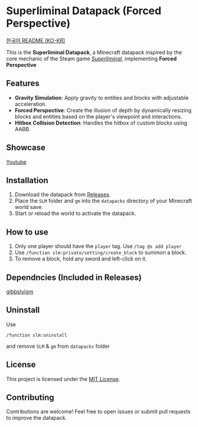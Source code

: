# Superliminal Datapack (Forced Perspective)

[한국어 README (KO-KR)](README-KR.md)

This is the **Superliminal Datapack**, a Minecraft datapack inspired by the core mechanic of the Steam game _[Superliminal](https://store.steampowered.com/app/1049410/Superliminal/)_, implementing **Forced Perspective**

## Features

- **Gravity Simulation**: Apply gravity to entities and blocks with adjustable acceleration.
- **Forced Perspective**: Create the illusion of depth by dynamically resizing blocks and entities based on the player's viewpoint and interactions.
- **Hitbox Collision Detection**: Handles the hitbox of custom blocks using AABB.

## Showcase

[Youtube](https://youtu.be/0aqticgqvFc?si=7EEKlqR5OXqLKnSs)

## Installation

1. Download the datapack from [Releases](https://github.com/TheSalts/superliminal_datapack/releases).
2. Place the `SLM` folder and `gm` into the `datapacks` directory of your Minecraft world save.
3. Start or reload the world to activate the datapack.

## How to use

1. Only one player should have the `player` tag. Use `/tag @s add player`
2. Use `/function slm:private/setting/create_block` to summon a block.
3. To remove a block, hold any sword and left-click on it.

## Dependncies (Included in Releases)

[gibbsly/gm](https://github.com/gibbsly/gm)

## Uninstall

Use

```mcfunction
/function slm:uninstall
```

and remove `SLM` & `gm` from `datapacks` folder

## License

This project is licensed under the [MIT License](LICENSE).

## Contributing

Contributions are welcome! Feel free to open issues or submit pull requests to improve the datapack.
